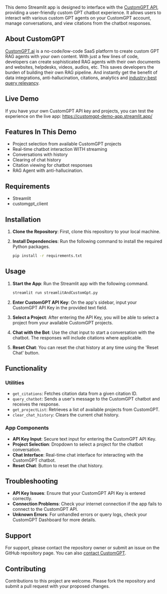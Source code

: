 This demo Streamlit app is designed to interface with the [CustomGPT API](https://docs.customgpt.ai/reference/i-api-homepage), providing a user-friendly custom GPT chatbot experience. It allows users to interact with various custom GPT agents on your CustomGPT account, manage conversations, and view citations from the chatbot responses.

## About CustomGPT
[CustomGPT.ai](https://customgpt.ai/) is a no-code/low-code SaaS platform to create custom GPT RAG agents with your own content. With just a few lines of code, developers can create sophisticated RAG agents with their own documents and websites, helpdesks, videos, audios, etc. This saves developers the burden of building their own RAG pipeline. And instantly get the benefit of data integrations, anti-hallucination, citations, analytics and [industry-best query relevancy](https://medium.com/towards-artificial-intelligence/build-it-or-buy-it-deployment-options-for-retrieval-augmented-generation-rag-f6d43df8212a). 

## Live Demo
If you have your own CustomGPT API key and projects, you can test the experience on the live app: 
https://customgpt-demo-app.streamlit.app/

## Features In This Demo
- Project selection from available CustomGPT projects
- Real-time chatbot interaction WITH streaming
- Conversations with history
- Clearing of chat history
- Citation viewing for chatbot responses
- RAG Agent with anti-hallucination.

## Requirements
- Streamlit
- customgpt_client

## Installation

1. **Clone the Repository**: First, clone this repository to your local machine.

2. **Install Dependencies**: Run the following command to install the required Python packages.
   ```bash
   pip install -r requirements.txt
   ```

## Usage

1. **Start the App**: Run the Streamlit app with the following command.
   ```bash
   streamlit run streamlitAndCustomGpt.py
   ```

2. **Enter CustomGPT API Key**: On the app's sidebar, input your CustomGPT API Key in the provided text field.

3. **Select a Project**: After entering the API Key, you will be able to select a project from your available CustomGPT projects.

4. **Chat with the Bot**: Use the chat input to start a conversation with the chatbot. The responses will include citations where applicable.

5. **Reset Chat**: You can reset the chat history at any time using the 'Reset Chat' button.

## Functionality

### Utilities
- `get_citations`: Fetches citation data from a given citation ID.
- `query_chatbot`: Sends a user's message to the CustomGPT chatbot and receives the response.
- `get_projectList`: Retrieves a list of available projects from CustomGPT.
- `clear_chat_history`: Clears the current chat history.

### App Components
- **API Key Input**: Secure text input for entering the CustomGPT API Key.
- **Project Selection**: Dropdown to select a project for the chatbot conversation.
- **Chat Interface**: Real-time chat interface for interacting with the CustomGPT chatbot.
- **Reset Chat**: Button to reset the chat history.

## Troubleshooting
- **API Key Issues**: Ensure that your CustomGPT API Key is entered correctly.
- **Connection Problems**: Check your internet connection if the app fails to connect to the CustomGPT API.
- **Unknown Errors**: For unhandled errors or query logs, check your CustomGPT Dashboard for more details.

## Support
For support, please contact the repository owner or submit an issue on the GitHub repository page. You can also [contact CustomGPT](https://customgpt.ai/contact-us). 

## Contributing
Contributions to this project are welcome. Please fork the repository and submit a pull request with your proposed changes.
